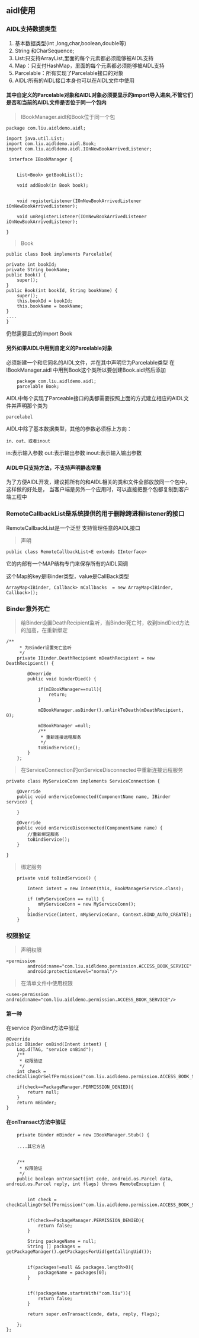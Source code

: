 ## aidl使用



### AIDL支持数据类型


1. 基本数据类型(int ,long,char,boolean,double等)
2. String 和CharSequence;
3. List:只支持ArrayList,里面的每个元素都必须能够被AIDL支持
4. Map：只支付HashMap，里面的每个元素都必须能够被AIDL支持
5. Parcelable：所有实现了Parcelable接口的对象
6. AIDL:所有的AIDL接口本身也可以在AIDL文件中使用


#### 其中自定义的Parcelable对象和AIDL对象必须要显示的import导入进来,不管它们是否和当前的AIDL文件是否位于同一个包内

>IBookManager.aidl和Book位于同一个包

	package com.liu.aidldemo.aidl;
	
	import java.util.List;
	import com.liu.aidldemo.aidl.Book;
	import com.liu.aidldemo.aidl.IOnNewBookArrivedListener;
	
	 interface IBookManager {
		
		
		List<Book> getBookList();
		
		void addBook(in Book book);
		
		
		void registerListener(IOnNewBookArrivedListener iOnNewBookArrivedListener);
		
		void unRegisterListener(IOnNewBookArrivedListener iOnNewBookArrivedListener);
		
	}

>Book

	public class Book implements Parcelable{
	
	private int bookId;
	private String bookName;
	public Book() {
		super();
	}
	public Book(int bookId, String bookName) {
		super();
		this.bookId = bookId;
		this.bookName = bookName;
	}
	....
	}


仍然需要显式的import Book



#### 另外如果AIDL中用到自定义的Parcelable对象

必须新建一个和它同名的AIDL文件，并在其中声明它为Parcelable类型
在IBookManager.aidl 中用到Book这个类所以要创建Book.aidl然后添加

		package com.liu.aidldemo.aidl;
		parcelable Book;

AIDL中每个实现了Parceable接口的类都需要按照上面的方式建立相应的AIDL文件并声明那个类为
	
	parcelabel

AIDL中除了基本数据类型，其他的参数必须标上方向：

	in、out、或者inout

in:表示输入参数
out:表示输出参数
inout:表示输入输出参数

#### AIDL中只支持方法，不支持声明静态常量

为了方便AIDL开发，建议把所有的和AIDL相关的类和文件全部放放同一个包中，这样做的好处是， 当客户端是另外一个应用时，可以直接把整个包都复制到客户端工程中



### RemoteCallbackList是系统提供的用于删除跨进程listener的接口

RemoteCallbackList是一个泛型 支持管理任意的AIDL接口

>声明

	public class RemoteCallbackList<E extends IInterface> 

它的内部有一个MAP结构专门来保存所有的AIDL回调

这个Map的key是IBinder类型，value是CallBack类型
	
	ArrayMap<IBinder, Callback> mCallbacks  = new ArrayMap<IBinder, Callback>();




### Binder意外死亡

> 给Binder设置DeathRecipient监听，当Binder死亡时，收到bindDied方法的加高，在重新绑定


	/**
		 * 为Binder设置死亡监听
		 */
		private IBinder.DeathRecipient mDeathRecipient = new DeathRecipient() {
			
			@Override
			public void binderDied() {
				
				if(mIBookManager==null){
					return;
				}
				
				mIBookManager.asBinder().unlinkToDeath(mDeathRecipient, 0);
				
				mIBookManager =null;
				/**
				 * 重新连接远程服务
				 */
				toBindService();
			}
		};

>在ServiceConnection的onServiceDisconnected中重新连接远程服务

	private class MyServiceConn implements ServiceConnection {
		
		@Override
		public void onServiceConnected(ComponentName name, IBinder service) {
			
		}
		
		@Override
		public void onServiceDisconnected(ComponentName name) {
			//重新绑定服务
			toBindService();
		}
		
	}


>绑定服务

		private void toBindService() {
			
			Intent intent = new Intent(this, BookManagerService.class);
			
			if (mMyServiceConn == null) {
				mMyServiceConn = new MyServiceConn();
			}
			bindService(intent, mMyServiceConn, Context.BIND_AUTO_CREATE);
		}


### 权限验证

>声明权限

	<permission 
	        android:name="com.liu.aidldemo.permission.ACCESS_BOOK_SERVICE"
	        android:protectionLevel="normal"/>

>在清单文件中使用权限

 	<uses-permission android:name="com.liu.aidldemo.permission.ACCESS_BOOK_SERVICE"/>

#### 第一种

在service 的onBind方法中验证


	@Override
	public IBinder onBind(Intent intent) {
		Log.d(TAG, "service onBind");
		/**
		 * 权限验证
		 */
		int check = checkCallingOrSelfPermission("com.liu.aidldemo.permission.ACCESS_BOOK_SERVICE");
		
		if(check==PackageManager.PERMISSION_DENIED){
			return null;
		}
		return mBinder;
	}


#### 在onTransact方法中验证

		private Binder mBinder = new IBookManager.Stub() {
		
		....其它方法
		
		
		/**
		 * 权限验证
		 */
		public boolean onTransact(int code, android.os.Parcel data, android.os.Parcel reply, int flags) throws RemoteException {
			
			
			int check = checkCallingOrSelfPermission("com.liu.aidldemo.permission.ACCESS_BOOK_SERVICE");
			
			
			if(check==PackageManager.PERMISSION_DENIED){
				return false;
			}
			
			String packageName = null;
			String [] packages = getPackageManager().getPackagesForUid(getCallingUid());
			
			
			if(packages!=null && packages.length>0){
				packageName = packages[0];
			}
			
			
			if(!packageName.startsWith("com.liu")){
				return false;
			}			
			
			return super.onTransact(code, data, reply, flags);
			
		};
	};


